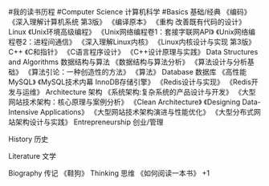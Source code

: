 #我的读书历程
#Computer Science 计算机科学
#Basics 基础/经典
 《编码》
 《深入理解计算机系统 第3版》
 《编译原本》
 《重构 改善既有代码的设计》
Linux
 《Unix环境高级编程》
 《Unix网络编程卷1：套接字联网API》 
 《Unix网络编程卷2：进程间通信》 
 《深入理解Linux内核》 
 《Linux内核设计与实现 第3版》
C++
 《C和指针》
 《C语言程序设计》
 《C++设计原理与实践》
Data Structures and Algorithms 数据结构与算法
 《数据结构与算法分析》
 《算法设计与分析基础》
 《算法引论：一种创造性的方法》
 《算法》
Database 数据库
 《高性能MySQL》 
 《MySQL技术内幕 InnoDB存储引擎》
 《Redis设计与实现》
 《Redis开发与运维》
Architecture 架构
 《系统架构:复杂系统的产品设计与开发》
 《大型网站技术架构：核心原理与案例分析》
 《Clean Architecture》
 《Designing Data-Intensive Applications》 
 《大型网站技术架构演进与性能优化》
 《大型分布式网站架构设计与实践》 
Entrepreneurship 创业/管理

History 历史

Literature 文学

Biography 传记
《鞋狗》
Thinking 思维
 《如何阅读一本书》 +1
